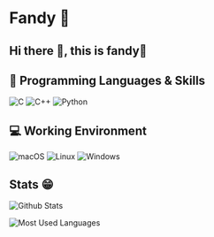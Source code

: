 # Fandy 🏸️
## Hi there 👋, this is fandy🏸️


## 🧐 Programming Languages & Skills

![C](https://img.shields.io/badge/-C-a8b9cc?style=flat-square&logo=C&logoColor=fff)
![C++](https://img.shields.io/badge/-C%2b%2b-00599c?style=flat-square&logo=C%2b%2b&logoColor=fff)
![Python](https://img.shields.io/badge/-Python-3776ab?style=flat-square&logo=python&logoColor=fff)

## 💻 Working Environment

![macOS](https://img.shields.io/badge/macOS-%23.svg?style=flat-square&logo=apple&color=000000&logoColor=white)
![Linux](https://img.shields.io/badge/Linux-%23.svg?style=flat-square&logo=linux&color=FCC624&logoColor=black)
![Windows](https://img.shields.io/badge/Windows-%23.svg?style=flat-square&logo=windows&color=0078D6&logoColor=white)

## Stats 😁
![Github Stats](https://github-readme-stats.vercel.app/api?username=d11638104&show_icons=true&theme=dark&count_private=true)


![Most Used Languages](https://github-readme-stats.vercel.app/api/top-langs/?username=d11638104&theme=dark&layout=compact)

<!--
**d11638104/d11638104** is a ✨ _special_ ✨ repository because its `README.md` (this file) appears on your GitHub profile.

Here are some ideas to get you started:

- 🔭 I’m currently working on ...
- 🌱 I’m currently learning ...
- 👯 I’m looking to collaborate on ...
- 🤔 I’m looking for help with ...
- 💬 Ask me about ...
- 📫 How to reach me: ...
- 😄 Pronouns: ...
- ⚡ Fun fact: ...
-->
